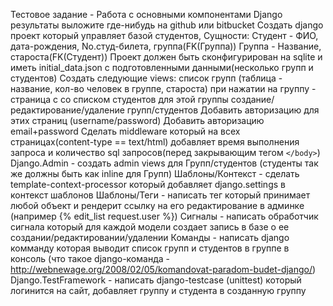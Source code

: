 Тестовое задание - Работа с основными компонентами Django результаты выложите где-нибудь на github или bitbucket
Создать django проект который управляет базой студентов, Сущности: Студент - ФИО, дата-рождения, No.студ-билета, группа(FK(Группа)) Группа - Название, староста(FK(Студент))
Проект должен быть сконфигурирован на sqlite и иметь initial_data.json с подготовленными данными(несколько групп и студентов)
Создать следующие views: список групп (таблица - название, кол-во человек в группе, староста) при нажатии на группу - страница с со списком студентов для этой группы
создание/редактирование/удаление групп/студентов
Добавить авторизацию для этих страниц (username/password)
Добавить авторизацию email+password
Сделать middleware который на всех страницах(content-type == text/html) добавляет время выполнения запроса и количество sql запросов(перед закрывающим тегом ```</body>```)
Django.Admin - создать admin views для Групп/студентов (студенты так же должны быть как inline для Групп)
Шаблоны/Контекст - сделать template-context-processor который добавляет django.settings в контекст шаблонов
Шаблоны/Теги - написать тег который принимает любой объект и рендерит ссылку на его редактирование в админке (например {% edit_list request.user %})
Сигналы - написать обработчик сигнала который для каждой модели создает запись в базе о ее создании/редактировании/удалении
Команды - написать django комманду которая выводит список групп и студентов в группе в консоль (что такое django-команда - http://webnewage.org/2008/02/05/komandovat-paradom-budet-django/)
Django.TestFramework - написать django-testcase (unittest) который логинится на сайт, добавляет группу и студента в созданную группу